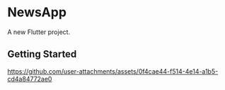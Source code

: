 # NewsApp

A new Flutter project.

## Getting Started




https://github.com/user-attachments/assets/0f4cae44-f514-4e14-a1b5-cd4a84772ae0



